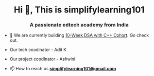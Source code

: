 <h1 align="center">Hi 👋, This is simplifylearning101</h1>
<h3 align="center">A passionate edtech academy from India</h3>

- 🔭 We are currently building [10-Week DSA with C++ Cohort](https://github.com/simplifylearning101/dsa_with_cpp). Go check out.  

- Our tech coodinator - Adit K
- Our project coodinator - Ashwini
- 📫 How to reach us **simplifylearning101@gmail.com**

